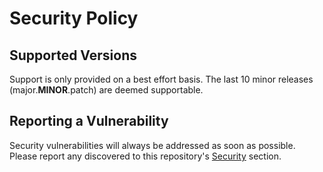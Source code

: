 # Security Policy

## Supported Versions

Support is only provided on a best effort basis.
The last 10 minor releases (major.**MINOR**.patch) are deemed supportable.

## Reporting a Vulnerability

Security vulnerabilities will always be addressed as soon as possible.  
Please report any discovered to this repository's [Security](https://github.com/MWGMorningwood/ProDialer/security) section.

